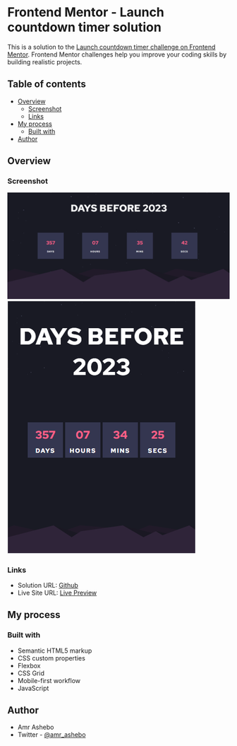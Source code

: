 # Frontend Mentor - Launch countdown timer solution

This is a solution to the [Launch countdown timer challenge on Frontend Mentor](https://www.frontendmentor.io/challenges/launch-countdown-timer-N0XkGfyz-). Frontend Mentor challenges help you improve your coding skills by building realistic projects.

## Table of contents

- [Overview](#overview)
  - [Screenshot](#screenshot)
  - [Links](#links)
- [My process](#my-process)
  - [Built with](#built-with)
- [Author](#author)

## Overview

### Screenshot

![Design preview for the Launch countdown timer  coding challenge](./images/desktop.png)
![Design preview for the Launch countdown timer  coding challenge](./images/mobile.png)

### Links

- Solution URL: [Github](https://github.com/amr8644/CountDown)
- Live Site URL: [Live Preview](https://dazzling-mestorf-85198a.netlify.app/)

## My process

### Built with

- Semantic HTML5 markup
- CSS custom properties
- Flexbox
- CSS Grid
- Mobile-first workflow
- JavaScript

## Author

- Amr Ashebo
- Twitter - [@amr_ashebo](https://twitter.com/amr_ashebo)
